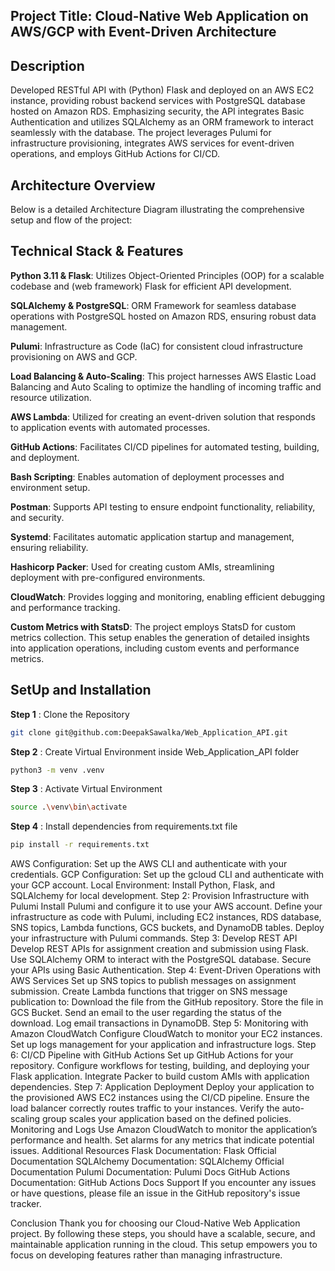 ## Project Title: Cloud-Native Web Application on AWS/GCP with Event-Driven Architecture

## Description
Developed RESTful API with (Python) Flask and deployed on an AWS EC2 instance, providing robust backend services with PostgreSQL database hosted on Amazon RDS. Emphasizing security, the API integrates Basic Authentication and utilizes SQLAlchemy as an ORM framework to interact seamlessly with the database. The project leverages Pulumi for infrastructure provisioning, integrates AWS services for event-driven operations, and employs GitHub Actions for CI/CD.

## Architecture Overview
Below is a detailed Architecture Diagram illustrating the comprehensive setup and flow of the project:


## Technical Stack & Features

**Python 3.11 & Flask**: Utilizes Object-Oriented Principles (OOP) for a scalable codebase and (web framework) Flask for efficient API development.

**SQLAlchemy & PostgreSQL**: ORM Framework for seamless database operations with PostgreSQL hosted on Amazon RDS, ensuring robust data management.

**Pulumi**: Infrastructure as Code (IaC) for consistent cloud infrastructure provisioning on AWS and GCP.

**Load Balancing & Auto-Scaling**: This project harnesses AWS Elastic Load Balancing and Auto Scaling to optimize the handling of incoming traffic and resource utilization. 

**AWS Lambda**: Utilized for creating an event-driven solution that responds to application events with automated processes.

**GitHub Actions**: Facilitates CI/CD pipelines for automated testing, building, and deployment.

**Bash Scripting**: Enables automation of deployment processes and environment setup.

**Postman**: Supports API testing to ensure endpoint functionality, reliability, and security.

**Systemd**: Facilitates automatic application startup and management, ensuring reliability.

**Hashicorp Packer**: Used for creating custom AMIs, streamlining deployment with pre-configured environments.

**CloudWatch**: Provides logging and monitoring, enabling efficient debugging and performance tracking.

**Custom Metrics with StatsD**: The project employs StatsD for custom metrics collection. This setup enables the generation of detailed insights into application operations, including custom events and performance metrics.

## SetUp and Installation

**Step 1** : Clone the Repository
```bash
git clone git@github.com:DeepakSawalka/Web_Application_API.git
```
**Step 2** : Create Virtual Environment inside Web_Application_API folder
```bash
python3 -m venv .venv
```
**Step 3** : Activate Virtual Environment
```bash
source .\venv\bin\activate
```
**Step 4** : Install dependencies from requirements.txt file
```bash
pip install -r requirements.txt
```

AWS Configuration: Set up the AWS CLI and authenticate with your credentials.
GCP Configuration: Set up the gcloud CLI and authenticate with your GCP account.
Local Environment: Install Python, Flask, and SQLAlchemy for local development.
Step 2: Provision Infrastructure with Pulumi
Install Pulumi and configure it to use your AWS account.
Define your infrastructure as code with Pulumi, including EC2 instances, RDS database, SNS topics, Lambda functions, GCS buckets, and DynamoDB tables.
Deploy your infrastructure with Pulumi commands.
Step 3: Develop REST API
Develop REST APIs for assignment creation and submission using Flask.
Use SQLAlchemy ORM to interact with the PostgreSQL database.
Secure your APIs using Basic Authentication.
Step 4: Event-Driven Operations with AWS Services
Set up SNS topics to publish messages on assignment submission.
Create Lambda functions that trigger on SNS message publication to:
Download the file from the GitHub repository.
Store the file in GCS Bucket.
Send an email to the user regarding the status of the download.
Log email transactions in DynamoDB.
Step 5: Monitoring with Amazon CloudWatch
Configure CloudWatch to monitor your EC2 instances.
Set up logs management for your application and infrastructure logs.
Step 6: CI/CD Pipeline with GitHub Actions
Set up GitHub Actions for your repository.
Configure workflows for testing, building, and deploying your Flask application.
Integrate Packer to build custom AMIs with application dependencies.
Step 7: Application Deployment
Deploy your application to the provisioned AWS EC2 instances using the CI/CD pipeline.
Ensure the load balancer correctly routes traffic to your instances.
Verify the auto-scaling group scales your application based on the defined policies.
Monitoring and Logs
Use Amazon CloudWatch to monitor the application’s performance and health.
Set alarms for any metrics that indicate potential issues.
Additional Resources
Flask Documentation: Flask Official Documentation
SQLAlchemy Documentation: SQLAlchemy Official Documentation
Pulumi Documentation: Pulumi Docs
GitHub Actions Documentation: GitHub Actions Docs
Support
If you encounter any issues or have questions, please file an issue in the GitHub repository's issue tracker.

Conclusion
Thank you for choosing our Cloud-Native Web Application project. By following these steps, you should have a scalable, secure, and maintainable application running in the cloud. This setup empowers you to focus on developing features rather than managing infrastructure.